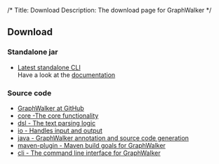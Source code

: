 /*
Title: Download
Description: The download page for GraphWalker
*/

## Download

### Standalone jar
* [Latest standalone CLI](/archive/graphwalker.jar)<br>
  Have a look at the [documentation](/docs/command_line_syntax)

### Source code
* [GraphWalker at GitHub](https://github.com/GraphWalker)
 * [core -The core functionality](https://github.com/GraphWalker/graphwalker-core)
 * [dsl - The text parsing logic](https://github.com/GraphWalker/graphwalker-dsl)
 * [io - Handles input and output](https://github.com/GraphWalker/graphwalker-io)
 * [java - GraphWalker annotation and source code generation](https://github.com/GraphWalker/graphwalker-java)
 * [maven-plugin - Maven build goals for GraphWalker](https://github.com/GraphWalker/graphwalker-maven-plugin)
 * [cli - The command line interface for GraphWalker](https://github.com/GraphWalker/graphwalker-cli)
